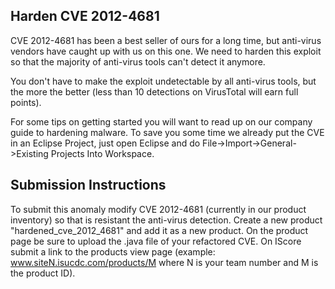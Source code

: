 Harden CVE 2012-4681
---------------------
CVE 2012-4681 has been a best seller of ours for a long time, but anti-virus vendors have caught up with us on this one.  We need to harden this exploit so that the majority of anti-virus tools can't detect it anymore.  

You don't have to make the exploit undetectable by all anti-virus tools, but the more the better (less than 10 detections on VirusTotal will earn full points).

For some tips on getting started you will want to read up on our company guide to hardening malware.  To save you some time we already put the CVE in an Eclipse Project, just open Eclipse and do File->Import->General->Existing Projects Into Workspace.  

Submission Instructions
---------------------
To submit this anomaly modify CVE 2012-4681 (currently in our product inventory) so that is resistant the anti-virus detection.  Create a new product "hardened_cve_2012_4681" and add it as a new product.  On the product page be sure to upload the .java file of your refactored CVE.  On IScore submit a link to the products view page (example: www.siteN.isucdc.com/products/M where N is your team number and M is the product ID).